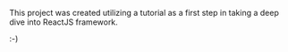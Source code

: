 This project was created utilizing a tutorial as a first step in taking a deep dive into ReactJS framework.

:-)
